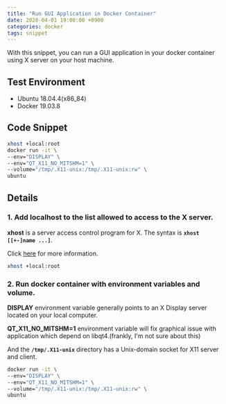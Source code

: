 ```yaml
---
title: "Run GUI Application in Docker Container"
date: 2020-04-01 19:00:00 +0900
categories: docker
tags: snippet
---
```

With this snippet, you can run a GUI application in your docker container using X server on your host machine. 

## Test Environment

* Ubuntu 18.04.4(x86_84)
* Docker 19.03.8

## Code Snippet

```bash
xhost +local:root
docker run -it \
--env="DISPLAY" \
--env="QT_X11_NO_MITSHM=1" \
--volume="/tmp/.X11-unix:/tmp/.X11-unix:rw" \
ubuntu
```

## Details

### 1. Add localhost to the list allowed to access to the X server. 

**xhost** is a server access control program for X. The syntax is **`xhost [[+-]name ...]`**.   

Click [here][xhost-help] for more information.

```bash
xhost +local:root
```
    
### 2. Run docker container with environment variables and volume. 

**DISPLAY** environment variable generally points to an X Display server located on your local computer.   

**QT_X11_NO_MITSHM=1** environment variable will fix graphical issue with application which depend on libqt4.(frankly, I'm not sure about this)   

And the **`/tmp/.X11-unix`** directory has a Unix-domain socket for X11 server and client.

```bash
docker run -it \
--env="DISPLAY" \
--env="QT_X11_NO_MITSHM=1" \
--volume="/tmp/.X11-unix:/tmp/.X11-unix:rw" \
ubuntu
```
    
[xhost-help]: http://www.straightrunning.com/tools/xhost.html#:~:text=Description,does%20limit%20the%20worst%20abuses. 
